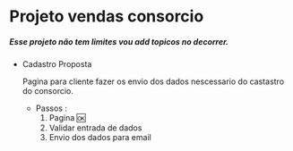 # Projeto vendas consorcio

##### Esse projeto não tem limites vou add topicos no decorrer.



- Cadastro Proposta

  Pagina para cliente fazer os envio dos dados nescessario do castastro do consorcio.

  - Passos :
    1. Pagina :ok:
    2. Validar entrada de dados
    3. Envio dos dados para email 

  ​






